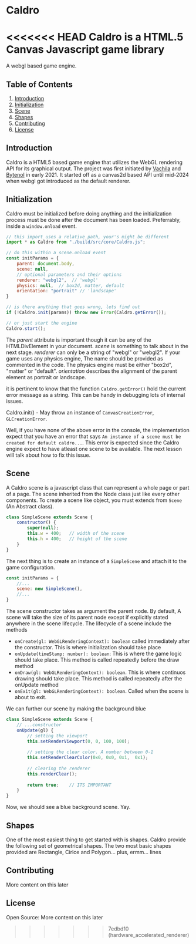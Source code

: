 # Caldro
<<<<<<< HEAD
Caldro is a HTML.5 Canvas Javascript game library
=======
A webgl based game engine.

## Table of Contents

1. [Introduction](#introduction)
2. [Initialization](#initialization)
2. [Scene](#scene)
3. [Shapes](#shapes)
3. [Contributing](#contributing)
4. [License](#license)

## Introduction
Caldro is a HTML5 based game engine that utilizes the WebGL rendering API for its graphical output.
The project was first initiated by [Vachila](https://www.github.com) and [Bytenol](https:://www.github.com)
in early 2021. It started off as a canvas2d based API until mid-2024 when webgl got introduced as the default
renderer. 

## Initialization
Caldro must be initialized before doing anything and the initialization process 
must be done after the document has been loaded. Preferrably, inside a `window.onload` event.
```javascript
// this import uses a relative path, your's might be different
import * as Caldro from "./build/src/core/Caldro.js";

// do this within a scene.onload event
const initParams = {
    parent: document.body,
    scene: null,
    // optional parameters and their options
    renderer: "webgl2",  // 'webgl'
    physics: null,  // box2d, matter, default
    orientation: "portrait" // 'landscape'
}

// is there anything that goes wrong, lets find out
if (!Caldro.init(params)) throw new Error(Caldro.getError());

// or just start the engine
Caldro.start();
```
The *parent* attribute is important though it can be any of the HTMLDivElement in your document.
*scene* is something to talk about in the next stage.
*renderer* can only be a string of "webgl" or "webgl2".
If your game uses any physics engine, The name should be provided as commented in the code. The physics 
engine must be either "box2d", "matter" or "default".
*orientation* describes the alignment of the parent element as portrait or landscape.

it is pertinent to know that the function `Caldro.getError()` hold the current error
message as a string. This can be handy in debugging lots of internal issues.

Caldro.init() - May throw an instance of `CanvasCreationError`, `GLCreationError`.

Well, if you have none of the above error in the console, the implementation
expect that you have an error that says `An instance of a scene must be created for default caldro...`.
This error is expected since the Caldro engine expect to have atleast one scene to be available.
The next lesson will talk about how to fix this issue.

## Scene
A Caldro scene is a javascript class that can represent a whole page or part of a page.
The scene inherited from the Node class just like every other components. To create a scene like 
object, you must extends from  `Scene` (An Abstract class).
```javascript
class SimpleScene extends Scene {
    constructor() {
        super(null);
        this.w = 400;   // width of the scene
        this.h = 400;   // height of the scene
    }
}
```
The next thing is to create an instance of a `SimpleScene` and attach it to the game configuration.
```javascript
const initParams = {
    //...
    scene: new SimpleScene(),
    //...
}
```
The scene constructor takes as argument the parent node. By default, A scene will take the 
size of its parent node except if explicitly stated anywhere in the scene lifecycle.
The lifecycle of a scene include the methods 
- `onCreate(gl: WebGLRenderingContext): boolean` called immediately after the constructor. This is where initialization should take place
- `onUpdate(timeStamp: number): boolean`: This is where the game logic should take place. This method is called repeatedly before the draw method
- `onDraw(gl: WebGLRenderingContext): boolean`. This is where continuos drawing should take place. This method is called repeatedly after the onUpdate method
- `onExit(gl: WebGLRenderingContext): boolean`. Called when the scene is about to exit.

We can further our scene by making the background blue
```javascript
class SimpleScene extends Scene {
    // ...constructor
    onUpdate(gl) {
        // setting the viewport
        this.setRenderViewport(0, 0, 100, 100);
        
        // setting the clear color. A number between 0-1
        this.setRenderClearColor(0x0, 0x0, 0x1,  0x1);
        
        // clearing the renderer
        this.renderClear();
        
        return true;    // ITS IMPORTANT
    }
}
```
Now, we should see a blue background scene. Yay.

## Shapes
One of the most easiest thing to get started with is shapes. Caldro provide 
the following set of geometrical shapes. The two most basic shapes provided are Rectangle,
Cirlce and Polygon... plus, ermm... lines

## Contributing
More content on this later

## License
Open Source: More content on this later
>>>>>>> 7edbd10 (hardware_accelerated_renderer)
